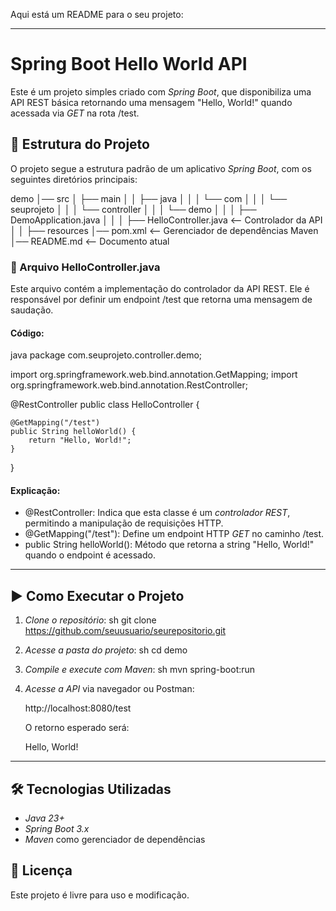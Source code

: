 Aqui está um README para o seu projeto:

---

# Spring Boot Hello World API

Este é um projeto simples criado com *Spring Boot*, que disponibiliza uma API REST básica retornando uma mensagem "Hello, World!" quando acessada via *GET* na rota /test.

## 📁 Estrutura do Projeto

O projeto segue a estrutura padrão de um aplicativo *Spring Boot*, com os seguintes diretórios principais:


demo
│── src
│   ├── main
│   │   ├── java
│   │   │   └── com
│   │   │       └── seuprojeto
│   │   │           └── controller
│   │   │               └── demo
│   │   │                   ├── DemoApplication.java
│   │   │                   ├── HelloController.java  <-- Controlador da API
│   │   ├── resources
│── pom.xml  <-- Gerenciador de dependências Maven
│── README.md  <-- Documento atual


### 📌 Arquivo HelloController.java

Este arquivo contém a implementação do controlador da API REST. Ele é responsável por definir um endpoint /test que retorna uma mensagem de saudação.

#### Código:

java
package com.seuprojeto.controller.demo;

import org.springframework.web.bind.annotation.GetMapping;
import org.springframework.web.bind.annotation.RestController;

@RestController
public class HelloController {

    @GetMapping("/test")
    public String helloWorld() {
        return "Hello, World!";
    }
}


#### Explicação:
- @RestController: Indica que esta classe é um *controlador REST*, permitindo a manipulação de requisições HTTP.
- @GetMapping("/test"): Define um endpoint HTTP *GET* no caminho /test.
- public String helloWorld(): Método que retorna a string "Hello, World!" quando o endpoint é acessado.

---

## ▶ Como Executar o Projeto

1. *Clone o repositório*:
   sh
   git clone https://github.com/seuusuario/seurepositorio.git
   
2. *Acesse a pasta do projeto*:
   sh
   cd demo
   
3. *Compile e execute com Maven*:
   sh
   mvn spring-boot:run
   
4. *Acesse a API* via navegador ou Postman:
   
   http://localhost:8080/test
   
   O retorno esperado será:
   
   Hello, World!
   

---

## 🛠 Tecnologias Utilizadas

- *Java 23+*
- *Spring Boot 3.x*
- *Maven* como gerenciador de dependências

## 📄 Licença

Este projeto é livre para uso e modificação.


